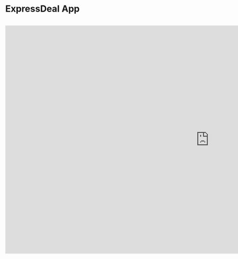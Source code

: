 # ExpressDeal App
<br>

<iframe width="1280" height="720" src="https://imgur.com/KL6psVz" frameborder="0" allow="accelerometer; autoplay; encrypted-media; gyroscope; picture-in-picture" allowfullscreen></iframe>
